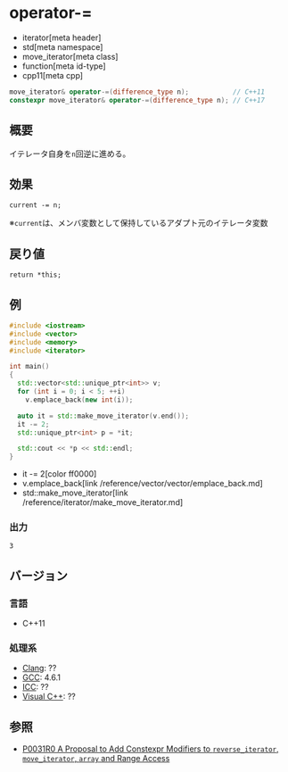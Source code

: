 # operator-=
* iterator[meta header]
* std[meta namespace]
* move_iterator[meta class]
* function[meta id-type]
* cpp11[meta cpp]

```cpp
move_iterator& operator-=(difference_type n);           // C++11
constexpr move_iterator& operator-=(difference_type n); // C++17
```

## 概要
イテレータ自身を`n`回逆に進める。


## 効果
`current -= n;`

※`current`は、メンバ変数として保持しているアダプト元のイテレータ変数


## 戻り値
`return *this;`


## 例
```cpp example
#include <iostream>
#include <vector>
#include <memory>
#include <iterator>

int main()
{
  std::vector<std::unique_ptr<int>> v;
  for (int i = 0; i < 5; ++i)
    v.emplace_back(new int(i));

  auto it = std::make_move_iterator(v.end());
  it -= 2;
  std::unique_ptr<int> p = *it;

  std::cout << *p << std::endl;
}
```
* it -= 2[color ff0000]
* v.emplace_back[link /reference/vector/vector/emplace_back.md]
* std::make_move_iterator[link /reference/iterator/make_move_iterator.md]

### 出力
```
3
```

## バージョン
### 言語
- C++11

### 処理系
- [Clang](/implementation.md#clang): ??
- [GCC](/implementation.md#gcc): 4.6.1
- [ICC](/implementation.md#icc): ??
- [Visual C++](/implementation.md#visual_cpp): ??


## 参照
- [P0031R0 A Proposal to Add Constexpr Modifiers to `reverse_iterator`, `move_iterator`, `array` and Range Access](http://www.open-std.org/jtc1/sc22/wg21/docs/papers/2015/p0031r0.html)
